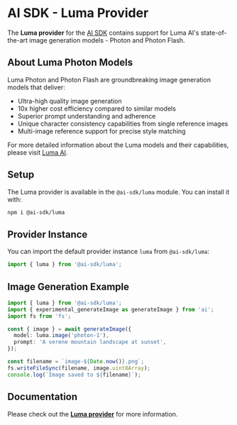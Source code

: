 # AI SDK - Luma Provider

The **Luma provider** for the [AI SDK](https://sdk.vercel.ai/docs) contains support for Luma AI's state-of-the-art image generation models - Photon and Photon Flash.

## About Luma Photon Models

Luma Photon and Photon Flash are groundbreaking image generation models that deliver:

- Ultra-high quality image generation
- 10x higher cost efficiency compared to similar models
- Superior prompt understanding and adherence
- Unique character consistency capabilities from single reference images
- Multi-image reference support for precise style matching

For more detailed information about the Luma models and their capabilities, please visit [Luma AI](https://lumalabs.ai/).

## Setup

The Luma provider is available in the `@ai-sdk/luma` module. You can install it with:

```bash
npm i @ai-sdk/luma
```

## Provider Instance

You can import the default provider instance `luma` from `@ai-sdk/luma`:

```ts
import { luma } from '@ai-sdk/luma';
```

## Image Generation Example

```ts
import { luma } from '@ai-sdk/luma';
import { experimental_generateImage as generateImage } from 'ai';
import fs from 'fs';

const { image } = await generateImage({
  model: luma.image('photon-1'),
  prompt: 'A serene mountain landscape at sunset',
});

const filename = `image-${Date.now()}.png`;
fs.writeFileSync(filename, image.uint8Array);
console.log(`Image saved to ${filename}`);
```

## Documentation

Please check out the **[Luma provider](https://sdk.vercel.ai/providers/ai-sdk-providers/luma)** for more information.
